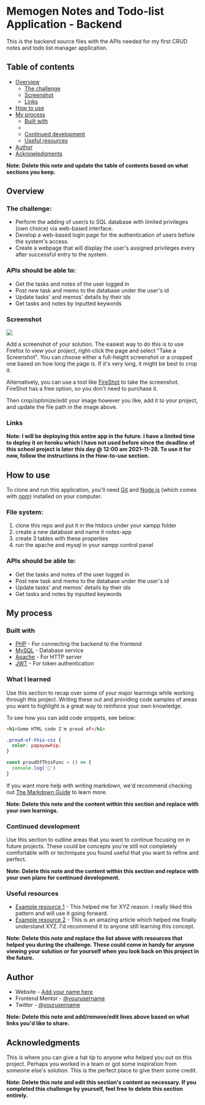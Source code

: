 # Memogen Notes and Todo-list Application - Backend

This is the backend source files with the APIs needed for my first CRUD notes and todo list manager application.

## Table of contents

- [Overview](#overview)
  - [The challenge](#the-challenge)
  - [Screenshot](#screenshot)
  - [Links](#links)
- [How to use](#how-to-use)
- [My process](#my-process)
  - [Built with](#built-with)
  - [](#what-i-learned)
  - [Continued development](#continued-development)
  - [Useful resources](#useful-resources)
- [Author](#author)
- [Acknowledgments](#acknowledgments)

**Note: Delete this note and update the table of contents based on what sections you keep.**

## Overview

### The challenge:
- Perform the adding of user/s to SQL database with limited privileges (own choice) via web-based interface.
- Develop a web-based login page for the authentication of users before the system's access.
- Create a webpage that will display the user's assigned privileges every after successful entry to the system.

### APIs should be able to:
- Get the tasks and notes of the user logged in
- Post new task and memo to the database under the user's id
- Update tasks' and memos' details by their ids
- Get tasks and notes by inputted keywords

### Screenshot

![](./screenshot.jpg)

Add a screenshot of your solution. The easiest way to do this is to use Firefox to view your project, right-click the page and select "Take a Screenshot". You can choose either a full-height screenshot or a cropped one based on how long the page is. If it's very long, it might be best to crop it.

Alternatively, you can use a tool like [FireShot](https://getfireshot.com/) to take the screenshot. FireShot has a free option, so you don't need to purchase it. 

Then crop/optimize/edit your image however you like, add it to your project, and update the file path in the image above.

### Links

**Note: I will be deploying this entire app in the future. I have a limited time to deploy it on heroku which I have not used before since the deadline of this school project is later this day @ 12:00 am 2021-11-28. To use it for now, follow the instructions in the How-to-use section.**
<!--
- Solution URL: [Add solution URL here](https://your-solution-url.com)
- Live Site URL: [Add live site URL here](https://your-live-site-url.com)
-->

## How to use

To clone and run this application, you'll need [Git](https://git-scm.com) and [Node.js](https://nodejs.org/en/download/) (which comes with [npm](http://npmjs.com)) installed on your computer. 

### File system:
<ol>
  <li>clone this repo and put it in the htdocs under your xampp folder</li>
  <li>create a new database and name it notes-app</li>
  <li>create 3 tables with these properties</li>
  <li>run the apache and mysql in your xampp control panel</li>
</ol>

### APIs should be able to:
- Get the tasks and notes of the user logged in
- Post new task and memo to the database under the user's id
- Update tasks' and memos' details by their ids
- Get tasks and notes by inputted keywords


## My process

### Built with

- [PHP](https://www.php.net/) - For connecting the backend to the frontend
- [MySQL](https://www.mysql.com/) - Database service
- [Apache](https://httpd.apache.org/) - For HTTP server
- [JWT](https://jwt.io/) - For token authentication

### What I learned

Use this section to recap over some of your major learnings while working through this project. Writing these out and providing code samples of areas you want to highlight is a great way to reinforce your own knowledge.

To see how you can add code snippets, see below:

```html
<h1>Some HTML code I'm proud of</h1>
```
```css
.proud-of-this-css {
  color: papayawhip;
}
```
```js
const proudOfThisFunc = () => {
  console.log('🎉')
}
```

If you want more help with writing markdown, we'd recommend checking out [The Markdown Guide](https://www.markdownguide.org/) to learn more.

**Note: Delete this note and the content within this section and replace with your own learnings.**

### Continued development

Use this section to outline areas that you want to continue focusing on in future projects. These could be concepts you're still not completely comfortable with or techniques you found useful that you want to refine and perfect.

**Note: Delete this note and the content within this section and replace with your own plans for continued development.**

### Useful resources

- [Example resource 1](https://www.example.com) - This helped me for XYZ reason. I really liked this pattern and will use it going forward.
- [Example resource 2](https://www.example.com) - This is an amazing article which helped me finally understand XYZ. I'd recommend it to anyone still learning this concept.

**Note: Delete this note and replace the list above with resources that helped you during the challenge. These could come in handy for anyone viewing your solution or for yourself when you look back on this project in the future.**

## Author

- Website - [Add your name here](https://www.your-site.com)
- Frontend Mentor - [@yourusername](https://www.frontendmentor.io/profile/yourusername)
- Twitter - [@yourusername](https://www.twitter.com/yourusername)

**Note: Delete this note and add/remove/edit lines above based on what links you'd like to share.**

## Acknowledgments

This is where you can give a hat tip to anyone who helped you out on this project. Perhaps you worked in a team or got some inspiration from someone else's solution. This is the perfect place to give them some credit.

**Note: Delete this note and edit this section's content as necessary. If you completed this challenge by yourself, feel free to delete this section entirely.**
